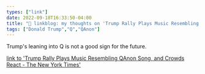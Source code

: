 ```yaml
---
types: ["link"]
date: 2022-09-18T16:33:50-04:00
title: "🔗 linkblog: my thoughts on 'Trump Rally Plays Music Resembling QAnon Song, and Crowds React - The New York Times'"
tags: ["Donald Trump","Q","QAnon"]
---
```

Trump's leaning into Q is not a good sign for the future.
 

[link to 'Trump Rally Plays Music Resembling QAnon Song, and Crowds React - The New York Times'](https://www.nytimes.com/2022/09/18/us/politics/trump-rally-qanon-music.html)
